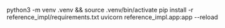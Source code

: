 python3 -m venv .venv && source .venv/bin/activate
pip install -r reference_impl/requirements.txt
uvicorn reference_impl.app:app --reload
